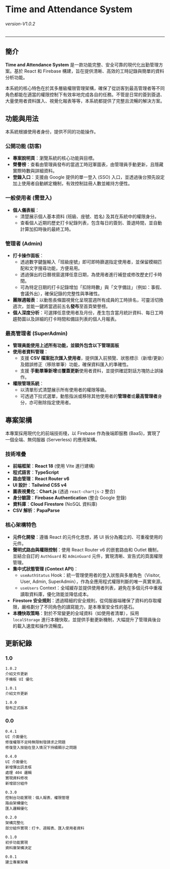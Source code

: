 # Time and Attendance System

###### _version-V1.0.2_

---

## 簡介

**Time and Attendance System** 是一款功能完整、安全可靠的現代化出勤管理方案。基於 React 和 Firebase 構建，旨在提供清晰、高效的工時記錄與簡單的資料分析功能。

本系統的核心特色在於其多層級權限管理架構，確保了從訪客到最高管理者等不同角色都能在適當的權限控制下有效率地完成各自的任務。不管是日常的簽到簽退、大量使用者資料匯入、視覺化報表等等，本系統都提供了完整且流暢的解決方案。

## 功能與用法

本系統根據使用者身份，提供不同的功能操作。

### 公開功能 (訪客)

- **專案說明頁**：瀏覽系統的核心功能與目標。
- **榮譽榜**：查看由管理員發布的當週工時冠軍圖表，由管理員手動更新，且隱藏實際時數與詳細資料。
- **登錄入口**：支援由 Google 提供的單一登入 (SSO) 入口，並透過後台預先設定加上使用者自動綁定機制，有效控制註冊人數並維持方便性。

### 一般使用者 (需登入)

- **個人儀表板**：
  - 清楚展示個人基本資料 (班級、座號、姓名) 及其在系統中的權限身分。
  - 查看個人近期的歷史打卡紀錄列表，包含每日的簽到、簽退時間，並自動計算加扣時後的最終工時。

### 管理者 (Admin)

- **打卡操作面板**：
  - 透過數字鍵盤輸入「班級座號」即可即時篩選指定使用者，並保留模糊匹配和文字搜尋功能，方便易用。
  - 透過彈出的日曆視窗選擇任意日期，為使用者進行補登或修改歷史打卡時間。
  - 可為特定日期的打卡記錄增加「扣除時數」與「文字備註」（例如：事假、會議外出），確保記錄的完整性與準確性。
- **團隊週報表**：以動態長條圖視覺化呈現當週所有成員的工時排名，可靈活切換週次，並能一鍵將當週前五名**發布**至首頁榮譽榜。
- **個人深度分析**：可選擇任意使用者及月份，產生包含當月統計資料、每日工時趨勢圖以及詳細的打卡時間和備註列表的個人月報表。

### 最高管理者 (SuperAdmin)

- **管理員能使用上述所有功能，並額外包含以下管理面板**
- **使用者資料管理**：
  - 支援 **CSV 檔案批次匯入使用者**，提供匯入前預覽、狀態標示（新增/更新）及錯誤修正（移除單筆）功能，確保資料匯入的準確性。
  - 支援 **手動單筆新增**或**覆蓋更新**使用者資料，並提供確認對話方塊防止誤操作。
- **權限管理系統**：
  - 以清單形式清楚展示所有使用者的權限等級。
  - 可透過下拉式選單，動態指派或移除其他使用者的**管理者**或**最高管理者**身分，亦可刪除指定使用者。

## 專案架構

本專案採用現代化的前端技術棧，以 Firebase 作為後端即服務 (BaaS)，實現了一個全端、無伺服器 (Serverless) 的應用架構。

### 技術堆疊

- **前端框架**：**React 18** (使用 Vite 進行建構)
- **程式語言**：**TypeScript**
- **路由管理**：**React Router v6**
- **UI 設計**：**Tailwind CSS v4**
- **圖表視覺化**：**Chart.js** (透過 `react-chartjs-2` 整合)
- **身分驗證**：**Firebase Authentication** (整合 Google 登錄)
- **資料庫**：**Cloud Firestore** (NoSQL 資料庫)
- **CSV 解析**：**PapaParse**

### 核心架構特色

- **元件化開發**：遵循 React 的元件化思想，將 UI 拆分為獨立的、可重複使用的元件。
- **聲明式路由與權限控制**：使用 React Router v6 的嵌套路由和 Outlet 機制，並結合自訂的 `AuthGuard` 和 `AdminGuard` 元件，實現清晰、宣告式的頁面權限管理。
- **集中式狀態管理 (Context API)**：
  - `useAuthStatus` Hook：統一管理使用者的登入狀態與多層角色（Visitor, User, Admin, SuperAdmin），作為全應用程式權限判斷的唯一真實來源。
  - `useUsers` Context：全域緩存並提供使用者列表，避免在多個元件中重複讀取資料庫，優化效能並降低成本。
- **Firestore 安全規則**：透過精細的安全規則，從伺服器端確保了資料的存取權限，嚴格劃分了不同角色的讀寫能力，是本專案安全性的基石。
- **本機快取策略**：對於不常變更的全域資料（如使用者清單），採用 `localStorage` 進行本機快取，並提供手動更新機制，大幅提升了管理員後台的載入速度和操作流暢度。

## 更新紀錄

### 1.0

```
1.0.2
介紹文件更新
手機板 UI 優化

1.0.1
介紹文件更新

1.0.0
發布正式版本
```

### 0.0

```
0.4.1
UI 介面優化
修復權限不足時無限制發請求之問題
修復登入按鈕在登入情況下持續顯示之問題

0.4.0
UI 介面優化
新增彈出訊息框
處理 404 邏輯
實現資料修改
新增部分組件

0.3.0
控制台功能實現：個人報表、權限管理
路由架構優化
匯入邏輯優化

0.2.0
架構完整化
部分組件實現：打卡、週報表、匯入使用者資料

0.1.0
初步功能實現
資料庫架構決定

0.0.1
建立專案架構

```
